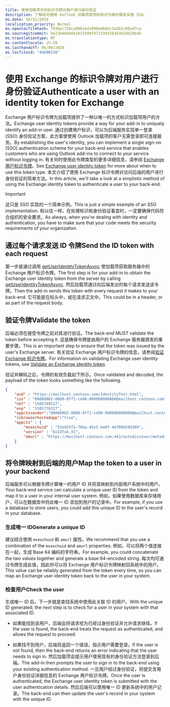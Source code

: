 ```yaml
---
title: 使用加载项中的标识令牌对用户进行身份验证
description: 了解如何使用 Outlook 加载项提供的标识令牌对服务实施 SSO。
ms.date: 10/31/2019
localization_priority: Normal
ms.openlocfilehash: 7936ec72bca0962eda999e8b0dc3a2b1c60ad7ca
ms.sourcegitcommit: be23b68eb661015508797333915b44381dd29bdb
ms.translationtype: MT
ms.contentlocale: zh-CN
ms.lasthandoff: 06/08/2020
ms.locfileid: "44606530"
---
```

# <a name="authenticate-a-user-with-an-identity-token-for-exchange"></a><span data-ttu-id="80338-103">使用 Exchange 的标识令牌对用户进行身份验证</span><span class="sxs-lookup"><span data-stu-id="80338-103">Authenticate a user with an identity token for Exchange</span></span>

<span data-ttu-id="80338-104">Exchange 用户标识令牌为加载项提供了一种以唯一的方式标识加载项用户的方法。</span><span class="sxs-lookup"><span data-stu-id="80338-104">Exchange user identity tokens provide a way for your add-in to uniquely identify an add-in user.</span></span> <span data-ttu-id="80338-105">通过创建用户标识，可以为后端服务实现单一登录 (SSO) 身份验证方案，此方案使使用 Outlook 加载项的客户无需登录即可连接服务。</span><span class="sxs-lookup"><span data-stu-id="80338-105">By establishing the user's identity, you can implement a single sign-on (SSO) authentication scheme for your back-end service that enables customers who are using Outlook add-ins to connect to your service without logging in.</span></span> <span data-ttu-id="80338-106">有关何时使用此令牌类型的更多详细信息，请参阅 [Exchange 用户标识令牌](authentication.md#exchange-user-identity-token)。</span><span class="sxs-lookup"><span data-stu-id="80338-106">See [Exchange user identity token](authentication.md#exchange-user-identity-token) for more about when to use this token type.</span></span> <span data-ttu-id="80338-107">本文介绍了使用 Exchange 标识令牌对访问后端的用户进行身份验证的简单方法。</span><span class="sxs-lookup"><span data-stu-id="80338-107">In this article, we'll take a look at a simplistic method of using the Exchange identity token to authenticate a user to your back-end.</span></span>

> [!IMPORTANT]
> <span data-ttu-id="80338-108">这只是 SSO 实现的一个简单示例。</span><span class="sxs-lookup"><span data-stu-id="80338-108">This is just a simple example of an SSO implementation.</span></span> <span data-ttu-id="80338-109">和以往一样，在处理标识和身份验证事宜时，一定要确保代码符合组织的安全要求。</span><span class="sxs-lookup"><span data-stu-id="80338-109">As always, when you're dealing with identity and authentication, you have to make sure that your code meets the security requirements of your organization.</span></span>

## <a name="send-the-id-token-with-each-request"></a><span data-ttu-id="80338-110">通过每个请求发送 ID 令牌</span><span class="sxs-lookup"><span data-stu-id="80338-110">Send the ID token with each request</span></span>

<span data-ttu-id="80338-111">第一步是通过调用 [getUserIdentityTokenAsync](../reference/objectmodel/preview-requirement-set/office.context.mailbox.md#methods) 使加载项获取服务器中的 Exchange 用户标识令牌。</span><span class="sxs-lookup"><span data-stu-id="80338-111">The first step is for your add-in to obtain the Exchange user identity token from the server by calling [getUserIdentityTokenAsync](../reference/objectmodel/preview-requirement-set/office.context.mailbox.md#methods).</span></span> <span data-ttu-id="80338-112">然后加载项通过向后端发出的每个请求发送该令牌。</span><span class="sxs-lookup"><span data-stu-id="80338-112">Then the add-in sends this token with every request it makes to your back-end.</span></span> <span data-ttu-id="80338-113">它可能是在标头中，或在请求正文中。</span><span class="sxs-lookup"><span data-stu-id="80338-113">This could be in a header, or as part of the request body.</span></span>

## <a name="validate-the-token"></a><span data-ttu-id="80338-114">验证令牌</span><span class="sxs-lookup"><span data-stu-id="80338-114">Validate the token</span></span>

<span data-ttu-id="80338-115">后端必须在接受令牌之前对其进行验证。</span><span class="sxs-lookup"><span data-stu-id="80338-115">The back-end MUST validate the token before accepting it.</span></span> <span data-ttu-id="80338-116">这是确保令牌是由用户的 Exchange 服务器颁发的重要步骤。</span><span class="sxs-lookup"><span data-stu-id="80338-116">This is an important step to ensure that the token was issued by the user's Exchange server.</span></span> <span data-ttu-id="80338-117">有关验证 Exchange 用户标识令牌的信息，请参阅[验证 Exchange 标识令牌](validate-an-identity-token.md)。</span><span class="sxs-lookup"><span data-stu-id="80338-117">For information on validating Exchange user identity tokens, see [Validate an Exchange identity token](validate-an-identity-token.md).</span></span>

<span data-ttu-id="80338-118">验证并解码之后，令牌的有效负载如下所示。</span><span class="sxs-lookup"><span data-stu-id="80338-118">Once validated and decoded, the payload of the token looks something like the following.</span></span>

```json
{ 
    "aud" : "https://mailhost.contoso.com/IdentityTest.html",
    "iss" : "00000002-0000-0ff1-ce00-000000000000@mailhost.contoso.com",
    "nbf" : "1505749527",
    "exp" : "1505778327",
    "appctxsender":"00000002-0000-0ff1-ce00-000000000000@mailhost.context.com",
    "isbrowserhostedapp":"true",
    "appctx" : {
        "msexchuid" : "53e925fa-76ba-45e1-be0f-4ef08b59d389",
        "version" : "ExIdTok.V1",
        "amurl" : "https://mailhost.contoso.com:443/autodiscover/metadata/json/1"
    }
}
```

## <a name="map-the-token-to-a-user-in-your-backend"></a><span data-ttu-id="80338-119">将令牌映射到后端的用户</span><span class="sxs-lookup"><span data-stu-id="80338-119">Map the token to a user in your backend</span></span>

<span data-ttu-id="80338-120">后端服务可以根据令牌计算唯一的用户 ID 并将其映射到内部用户系统中的用户。</span><span class="sxs-lookup"><span data-stu-id="80338-120">Your back-end service can calculate a unique user ID from the token and map it to a user in your internal user system.</span></span> <span data-ttu-id="80338-121">例如，如果使用数据库来存储用户，可以在数据库中将此唯一 ID 添加到用户的记录中。</span><span class="sxs-lookup"><span data-stu-id="80338-121">For example, if you use a database to store users, you could add this unique ID to the user's record in your database.</span></span>

### <a name="generate-a-unique-id"></a><span data-ttu-id="80338-122">生成唯一 ID</span><span class="sxs-lookup"><span data-stu-id="80338-122">Generate a unique ID</span></span>

<span data-ttu-id="80338-123">建议结合使用 `msexchuid` 和 `amurl` 属性。</span><span class="sxs-lookup"><span data-stu-id="80338-123">We recommend that you use a combination of the `msexchuid` and `amurl` properties.</span></span> <span data-ttu-id="80338-124">例如，可以将两个值连接在一起，生成 Base 64 编码的字符串。</span><span class="sxs-lookup"><span data-stu-id="80338-124">For example, you could concatenate the two values together and generate a base 64-encoded string.</span></span> <span data-ttu-id="80338-125">每次均可通过令牌生成此值，因此你可以将 Exchange 用户标识令牌映射回系统中的用户。</span><span class="sxs-lookup"><span data-stu-id="80338-125">This value can be reliably generated from the token every time, so you can map an Exchange user identity token back to the user in your system.</span></span>

### <a name="check-the-user"></a><span data-ttu-id="80338-126">检查用户</span><span class="sxs-lookup"><span data-stu-id="80338-126">Check the user</span></span>

<span data-ttu-id="80338-127">生成唯一 ID 后，下一步就是查找系统中使用此关联 ID 的用户。</span><span class="sxs-lookup"><span data-stu-id="80338-127">With the unique ID generated, the next step is to check for a user in your system with that associated ID.</span></span>

- <span data-ttu-id="80338-128">如果能找到该用户，后端会将请求视为已经过身份验证并允许请求继续。</span><span class="sxs-lookup"><span data-stu-id="80338-128">If the user is found, the back-end treats the request as authenticated, and allows the request to proceed.</span></span>

- <span data-ttu-id="80338-129">如果找不到用户，后端将返回一个错误，指示用户需要登录。</span><span class="sxs-lookup"><span data-stu-id="80338-129">If the user is not found, then the back-end returns an error indicating that the user needs to sign in.</span></span> <span data-ttu-id="80338-130">然后加载项会提示用户使用现有的身份验证方法登录到后端。</span><span class="sxs-lookup"><span data-stu-id="80338-130">The add-in then prompts the user to sign in to the back-end using your existing authentication method.</span></span> <span data-ttu-id="80338-131">一旦用户经过身份验证，将提交含用户身份验证详细信息的 Exchange 用户标识令牌。</span><span class="sxs-lookup"><span data-stu-id="80338-131">Once the user is authenticated, the Exchange user identity token is submitted with the user authentication details.</span></span> <span data-ttu-id="80338-132">然后后端可以使用唯一 ID 更新系统中的用户记录。</span><span class="sxs-lookup"><span data-stu-id="80338-132">The back-end can then update the user's record in your system with the unique ID.</span></span>
